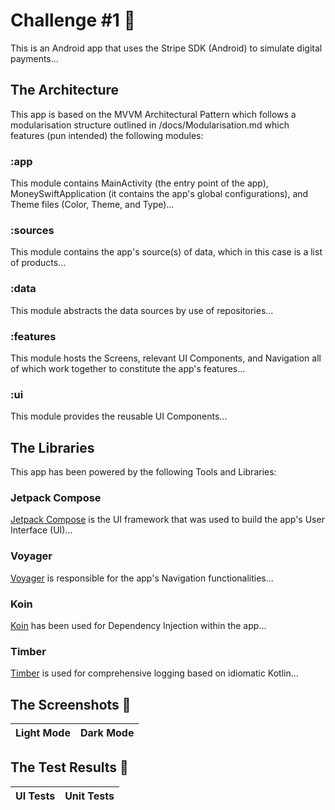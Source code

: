 # Challenge #1 🤑
This is an Android app that uses the Stripe SDK (Android) to simulate digital payments...

## The Architecture
This app is based on the MVVM Architectural Pattern which follows a modularisation structure outlined in /docs/Modularisation.md which features (pun intended) the following modules:

### :app
This module contains MainActivity (the entry point of the app), MoneySwiftApplication (it contains the app's global configurations), and Theme files (Color, Theme, and Type)...

### :sources
This module contains the app's source(s) of data, which in this case is a list of products...

### :data
This module abstracts the data sources by use of repositories...

### :features
This module hosts the Screens, relevant UI Components, and Navigation all of which work together to constitute the app's features...

### :ui
This module provides the reusable UI Components...

## The Libraries
This app has been powered by the following Tools and Libraries:

### Jetpack Compose
[Jetpack Compose](https://developer.android.com/develop/ui/compose) is the UI framework that was used to build the app's User Interface (UI)...

### Voyager
[Voyager](https://voyager.adriel.cafe/) is responsible for the app's Navigation functionalities...

### Koin
[Koin](https://insert-koin.io/) has been used for Dependency Injection within the app...

### Timber
[Timber](https://github.com/JakeWharton/timber) is used for comprehensive logging based on idiomatic Kotlin...

## The Screenshots 📱
| Light Mode | Dark Mode |
|------------|-----------|

## The Test Results 🧪
| UI Tests | Unit Tests |
|----------|------------|